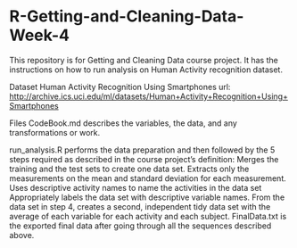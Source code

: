 # R-Getting-and-Cleaning-Data-Week-4

This repository is for Getting and Cleaning Data course project. It has the instructions on how to run analysis on Human Activity recognition dataset.

Dataset
Human Activity Recognition Using Smartphones
url: http://archive.ics.uci.edu/ml/datasets/Human+Activity+Recognition+Using+Smartphones

Files
CodeBook.md describes the variables, the data, and any transformations or work.

run_analysis.R performs the data preparation and then followed by the 5 steps required as described in the course project’s definition:
Merges the training and the test sets to create one data set.
Extracts only the measurements on the mean and standard deviation for each measurement.
Uses descriptive activity names to name the activities in the data set
Appropriately labels the data set with descriptive variable names.
From the data set in step 4, creates a second, independent tidy data set with the average of each variable for each activity and each subject.
FinalData.txt is the exported final data after going through all the sequences described above.
